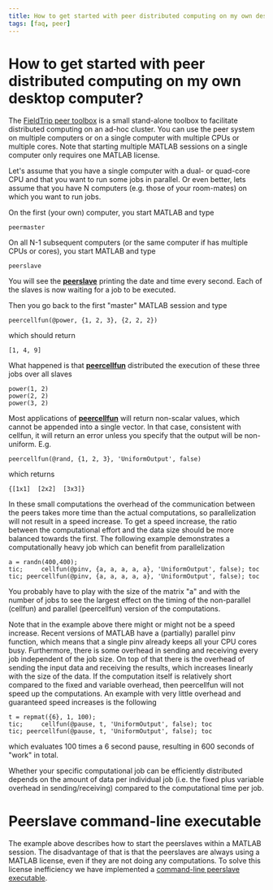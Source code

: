 ```yaml
---
title: How to get started with peer distributed computing on my own desktop computer?
tags: [faq, peer]
---
```


# How to get started with peer distributed computing on my own desktop computer?

The [FieldTrip peer toolbox](https://github.com/fieldtrip/fieldtrip/tree/master/peer) is a small stand-alone toolbox to facilitate distributed computing on an ad-hoc cluster. You can use the peer system on multiple computers or on a single computer with multiple CPUs or multiple cores. Note that starting multiple MATLAB sessions on a single computer only requires one MATLAB license. 

Let's assume that you have a single computer with a dual- or quad-core CPU and that you want to run some jobs in parallel. Or even better, lets assume that you have N computers (e.g. those of your room-mates) on which you want to run jobs. 

On the first (your own) computer, you start MATLAB and type 

    peermaster

On all N-1 subsequent computers (or the same computer if has multiple CPUs or cores), you start MATLAB and type

    peerslave

You will see the **[peerslave](/reference/peerslave)** printing the date and time every second. Each of the slaves is now waiting for a job to be executed. 

Then you go back to the first "master" MATLAB session and type 

    peercellfun(@power, {1, 2, 3}, {2, 2, 2})

which should return

    [1, 4, 9]

What happened is that **[peercellfun](/reference/peercellfun)** distributed the execution of these three jobs over all slaves

    power(1, 2)
    power(2, 2)
    power(3, 2)

Most applications of **[peercellfun](/reference/peercellfun)** will return non-scalar values, which cannot be appended into a single vector. In that case, consistent with cellfun, it will return an error unless you specify that the output will be non-uniform. E.g. 

    peercellfun(@rand, {1, 2, 3}, 'UniformOutput', false)

which returns

    {[1x1]  [2x2]  [3x3]}

In these small computations the overhead of the communication between the peers takes more time than the actual computations, so parallelization will not result in a speed increase. To get a speed increase, the ratio between the computational effort and the data size should be more balanced towards the first. The following example demonstrates a computationally heavy job which can benefit from parallelization

    a = randn(400,400);
    tic;     cellfun(@pinv, {a, a, a, a, a}, 'UniformOutput', false); toc 
    tic; peercellfun(@pinv, {a, a, a, a, a}, 'UniformOutput', false); toc

You probably have to play with the size of the matrix "a" and with the number of jobs to see the largest effect on the timing of the non-parallel (cellfun) and parallel (peercellfun) version of the computations. 

Note that in the example above there might or might not be a speed increase. Recent versions of MATLAB have a (partially) parallel pinv function, which means that a single pinv already keeps all your CPU cores busy. Furthermore, there is some overhead in sending and receiving every job independent of the job size. On top of that there is the overhead of sending the input data and receiving the results, which increases linearly with the size of the data. If the computation itself is relatively short compared to the fixed and variable overhead, then peercellfun will not speed up the computations. An example with very little overhead and guaranteed speed increases is the following

    t = repmat({6}, 1, 100);
    tic;     cellfun(@pause, t, 'UniformOutput', false); toc 
    tic; peercellfun(@pause, t, 'UniformOutput', false); toc

which evaluates 100 times a 6 second pause, resulting in 600 seconds of "work" in total. 

Whether your specific computational job can be efficiently distributed depends on the amount of data per individual job (i.e. the fixed plus variable overhead in sending/receiving) compared to the computational time per job.
# Peerslave command-line executable

The example above describes how to start the peerslaves within a MATLAB session. The disadvantage of that is that the peerslaves are always using a MATLAB license, even if they are not doing any computations. To solve this license inefficiency we have implemented a [command-line peerslave executable](/faq/how_can_i_use_the_command-line_peerslave_and_optimize_the_matlab_licenses).

    
   

 
